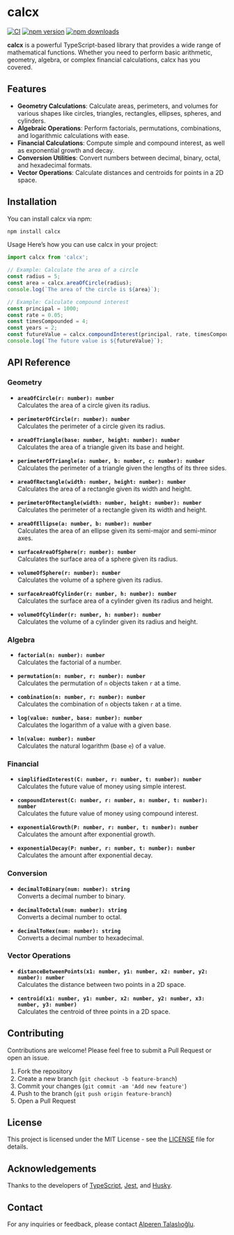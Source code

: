 # calcx

[![CI](https://github.com/iamalperen/calcx/actions/workflows/ci.yml/badge.svg)](https://github.com/iamalperen/calcx/actions/workflows/ci.yml)
[![npm version](https://img.shields.io/npm/v/calcx.svg?style=flat-square)](https://www.npmjs.com/package/calcx)
[![npm downloads](https://img.shields.io/npm/dm/calcx.svg?style=flat-square)](https://www.npmjs.com/package/calcx)


**calcx** is a powerful TypeScript-based library that provides a wide range of mathematical functions. Whether you need to perform basic arithmetic, geometry, algebra, or complex financial calculations, calcx has you covered.

## Features

- **Geometry Calculations**: Calculate areas, perimeters, and volumes for various shapes like circles, triangles, rectangles, ellipses, spheres, and cylinders.
- **Algebraic Operations**: Perform factorials, permutations, combinations, and logarithmic calculations with ease.
- **Financial Calculations**: Compute simple and compound interest, as well as exponential growth and decay.
- **Conversion Utilities**: Convert numbers between decimal, binary, octal, and hexadecimal formats.
- **Vector Operations**: Calculate distances and centroids for points in a 2D space.

## Installation

You can install calcx via npm:

```bash
npm install calcx
```

Usage
Here’s how you can use calcx in your project:


```typescript
import calcx from 'calcx';

// Example: Calculate the area of a circle
const radius = 5;
const area = calcx.areaOfCircle(radius);
console.log(`The area of the circle is ${area}`);

// Example: Calculate compound interest
const principal = 1000;
const rate = 0.05;
const timesCompounded = 4;
const years = 2;
const futureValue = calcx.compoundInterest(principal, rate, timesCompounded, years);
console.log(`The future value is ${futureValue}`);
```

## API Reference

### Geometry

- **`areaOfCircle(r: number): number`**  
  Calculates the area of a circle given its radius.

- **`perimeterOfCircle(r: number): number`**  
  Calculates the perimeter of a circle given its radius.

- **`areaOfTriangle(base: number, height: number): number`**  
  Calculates the area of a triangle given its base and height.

- **`perimeterOfTriangle(a: number, b: number, c: number): number`**  
  Calculates the perimeter of a triangle given the lengths of its three sides.

- **`areaOfRectangle(width: number, height: number): number`**  
  Calculates the area of a rectangle given its width and height.

- **`perimeterOfRectangle(width: number, height: number): number`**  
  Calculates the perimeter of a rectangle given its width and height.

- **`areaOfEllipse(a: number, b: number): number`**  
  Calculates the area of an ellipse given its semi-major and semi-minor axes.

- **`surfaceAreaOfSphere(r: number): number`**  
  Calculates the surface area of a sphere given its radius.

- **`volumeOfSphere(r: number): number`**  
  Calculates the volume of a sphere given its radius.

- **`surfaceAreaOfCylinder(r: number, h: number): number`**  
  Calculates the surface area of a cylinder given its radius and height.

- **`volumeOfCylinder(r: number, h: number): number`**  
  Calculates the volume of a cylinder given its radius and height.

### Algebra

- **`factorial(n: number): number`**  
  Calculates the factorial of a number.

- **`permutation(n: number, r: number): number`**  
  Calculates the permutation of `n` objects taken `r` at a time.

- **`combination(n: number, r: number): number`**  
  Calculates the combination of `n` objects taken `r` at a time.

- **`log(value: number, base: number): number`**  
  Calculates the logarithm of a value with a given base.

- **`ln(value: number): number`**  
  Calculates the natural logarithm (base `e`) of a value.

### Financial

- **`simplifiedInterest(C: number, r: number, t: number): number`**  
  Calculates the future value of money using simple interest.

- **`compoundInterest(C: number, r: number, n: number, t: number): number`**  
  Calculates the future value of money using compound interest.

- **`exponentialGrowth(P: number, r: number, t: number): number`**  
  Calculates the amount after exponential growth.

- **`exponentialDecay(P: number, r: number, t: number): number`**  
  Calculates the amount after exponential decay.

### Conversion

- **`decimalToBinary(num: number): string`**  
  Converts a decimal number to binary.

- **`decimalToOctal(num: number): string`**  
  Converts a decimal number to octal.

- **`decimalToHex(num: number): string`**  
  Converts a decimal number to hexadecimal.

### Vector Operations

- **`distanceBetweenPoints(x1: number, y1: number, x2: number, y2: number): number`**  
  Calculates the distance between two points in a 2D space.

- **`centroid(x1: number, y1: number, x2: number, y2: number, x3: number, y3: number)`**  
  Calculates the centroid of three points in a 2D space.


## Contributing

Contributions are welcome! Please feel free to submit a Pull Request or open an issue.

1. Fork the repository
2. Create a new branch (`git checkout -b feature-branch`)
3. Commit your changes (`git commit -am 'Add new feature'`)
4. Push to the branch (`git push origin feature-branch`)
5. Open a Pull Request

## License

This project is licensed under the MIT License - see the [LICENSE](LICENSE) file for details.

## Acknowledgements

Thanks to the developers of [TypeScript](https://www.typescriptlang.org/), [Jest](https://jestjs.io/), and [Husky](https://typicode.github.io/husky/#/).

## Contact

For any inquiries or feedback, please contact [Alperen Talaslıoğlu](https://github.com/iamalperen).
